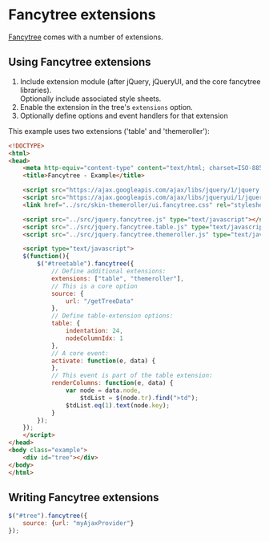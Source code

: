 # Fancytree extensions

[Fancytree] comes with a number of extensions.

## Using Fancytree extensions

1. Include extension module (after jQuery, jQueryUI, and the core fancytree libraries).  
   Optionally include associated style sheets. 
2. Enable the extension in the tree's `extensions` option.
3. Optionally define options and event handlers for that extension

This example uses two extensions ('table' and 'themeroller'):

```html
<!DOCTYPE>
<html>
<head>
    <meta http-equiv="content-type" content="text/html; charset=ISO-8859-1">
    <title>Fancytree - Example</title>

    <script src="https://ajax.googleapis.com/ajax/libs/jquery/1/jquery.min.js" type="text/javascript"></script>
    <script src="https://ajax.googleapis.com/ajax/libs/jqueryui/1/jquery-ui.min.js" type="text/javascript"></script>
    <link href="../src/skin-themeroller/ui.fancytree.css" rel="stylesheet" type="text/css">

    <script src="../src/jquery.fancytree.js" type="text/javascript"></script>
    <script src="../src/jquery.fancytree.table.js" type="text/javascript"></script>
    <script src="../src/jquery.fancytree.themeroller.js" type="text/javascript"></script>

    <script type="text/javascript">
    $(function(){
        $("#treetable").fancytree({
            // Define additional extensions:
            extensions: ["table", "themeroller"],
            // This is a core option
            source: {
                url: "/getTreeData"
            },
            // Define table-extension options:
            table: {
                indentation: 24,
                nodeColumnIdx: 1
            },
            // A core event:
            activate: function(e, data) {
            },
            // This event is part of the table extension:
            renderColumns: function(e, data) {
                var node = data.node,
                    $tdList = $(node.tr).find(">td");
                $tdList.eq(1).text(node.key);
            }
        });
    });
    </script>
</head>
<body class="example">
    <div id="tree"></div>
</body>
</html>
```

## Writing Fancytree extensions

```js
$("#tree").fancytree({
    source: {url: "myAjaxProvider"}
});
```


[Fancytree]: https://github.com/mar10/fancytree
